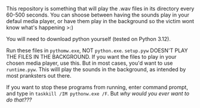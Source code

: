 This repository is something that will play the .wav files in its directory every 60-500 seconds. You can shoose between having the sounds play in your defaul media player, or have them play in the background so the victim wont know what's happening >:)

You will need to download python yourself (tested on Python 3.12).

Run these files in `pythomw.exe`, NOT `python.exe`.
`setup.pyw` DOESN'T PLAY THE FILES IN THE BACKGROUND. If you want the files to play in your chosen media player, use this. 
But in most cases, you'd want to use `runtime.pyw`. This willl play the sounds in the background, as intended by most pranksters out there.

If you want to stop these programs from running, enter command prompt, and type in `taskkill /IM pythonw.exe /F`. But *why would you ever want to do that???*
